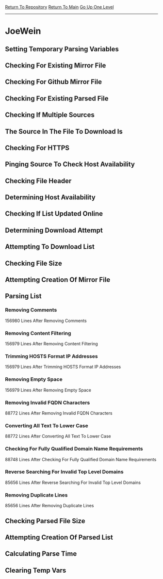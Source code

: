 [Return To Repository](https://github.com/deathbybandaid/piholeparser/)
[Return To Main](https://github.com/deathbybandaid/piholeparser/blob/master/RecentRunLogs/Mainlog.md)
[Go Up One Level](https://github.com/deathbybandaid/piholeparser/blob/master/RecentRunLogs/TopLevelScripts/30-Processing-External-Blacklists.md)
____________________________________
# JoeWein
## Setting Temporary Parsing Variables
## Checking For Existing Mirror File
## Checking For Github Mirror File
## Checking For Existing Parsed File
## Checking If Multiple Sources
## The Source In The File To Download Is
## Checking For HTTPS
## Pinging Source To Check Host Availability
## Checking File Header
## Determining Host Availability
## Checking If List Updated Online
## Determining Download Attempt
## Attempting To Download List
## Checking File Size
## Attempting Creation Of Mirror File
## Parsing List
### Removing Comments
156980 Lines After Removing Comments
### Removing Content Filtering
156979 Lines After Removing Content Filtering
### Trimming HOSTS Format IP Addresses
156979 Lines After Trimming HOSTS Format IP Addresses
### Removing Empty Space
156979 Lines After Removing Empty Space
### Removing Invalid FQDN Characters
88772 Lines After Removing Invalid FQDN Characters
### Converting All Text To Lower Case
88772 Lines After Converting All Text To Lower Case
### Checking For Fully Qualified Domain Name Requirements
88748 Lines After Checking For Fully Qualified Domain Name Requirements
### Reverse Searching For Invalid Top Level Domains
85656 Lines After Reverse Searching For Invalid Top Level Domains
### Removing Duplicate Lines
85656 Lines After Removing Duplicate Lines
## Checking Parsed File Size
## Attempting Creation Of Parsed List
## Calculating Parse Time
## Clearing Temp Vars
